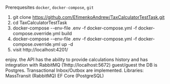 Prerequesites
`docker`, `docker-compose`, `git`

1) git clone https://github.com/EfimenkoAndrew/TaxCalculatorTestTask.git
2) cd TaxCalculatorTestTask
3) docker-compose --env-file .env -f docker-compose.yml -f docker-compose.override.yml build
4) docker-compose --env-file .env -f docker-compose.yml -f docker-compose.override.yml up -d
5) visit http://localhost:4201/

enjoy.
the API has the ability to provide calculations history and has integration with RabbitMQ (1http://localhost:5672) guest/guest 
the DB is Postgres.
Transactional Inbox/Outbox are implemented. 
Libraries: 
MassTransit (RabbitMQ)
EF Core (PostgreSQL)
